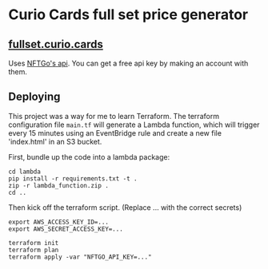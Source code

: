 # Curio Cards full set price generator

## [fullset.curio.cards](https://fullset.curio.cards)

Uses [NFTGo's api](https://docs.nftgo.io/reference/get_nfts_eth_v1_collection__contract_address__nfts_get-1). You can get a free api key by making an account with them.

## Deploying

This project was a way for me to learn Terraform. The terraform configuration file `main.tf` will generate a Lambda function, which will trigger every 15 minutes using an EventBridge rule and create a new file 'index.html' in an S3 bucket.

First, bundle up the code into a lambda package:

    cd lambda
    pip install -r requirements.txt -t .
    zip -r lambda_function.zip .
    cd ..

Then kick off the terraform script. (Replace ... with the correct secrets)

    export AWS_ACCESS_KEY_ID=...
    export AWS_SECRET_ACCESS_KEY=...

    terraform init
    terraform plan
    terraform apply -var "NFTGO_API_KEY=..."
